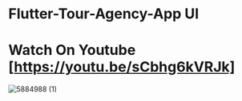 # Flutter-Tour-Agency-App UI

# Watch On Youtube [https://youtu.be/sCbhg6kVRJk]

![5884988 (1)](https://user-images.githubusercontent.com/72684684/139398635-bb7ecc35-333c-4c12-b1da-4e24239f0951.png)

